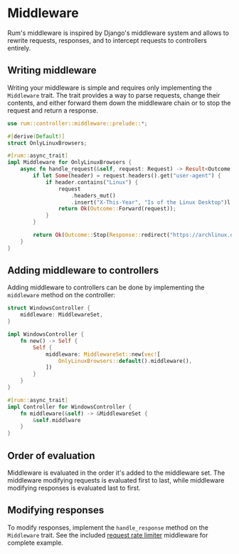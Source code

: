 
# Middleware

Rum's middleware is inspired by Django's middleware system and allows to rewrite requests, responses, and to intercept requests to controllers entirely.

## Writing middleware

Writing your middleware is simple and requires only implementing the `Middleware` trait. The trait provides a way to parse requests, change their contents, and either forward them down the middleware chain or to stop the request and return a response.


```rust
use rum::controller::middleware::prelude::*;

#[derive(Default)]
struct OnlyLinuxBrowsers;

#[rum::async_trait]
impl Middleware for OnlyLinuxBrowsers {
    async fn handle_request(&self, request: Request) -> Result<Outcome, Error> {
        if let Some(header) = request.headers().get("user-agent") {
            if header.contains("Linux") {
                request
                    .headers_mut()
                    .insert("X-This-Year", "Is of the Linux Desktop")l
                return Ok(Outcome::Forward(request));
            }
        }

        return Ok(Outcome::Stop(Response::redirect("https://archlinux.org")))
    }
}
```

## Adding middleware to controllers

Adding middleware to controllers can be done by implementing the `middleware` method on the controller:

```rust
struct WindowsController {
    middleware: MiddlewareSet,
}

impl WindowsController {
    fn new() -> Self {
        Self {
            middleware: MiddlewareSet::new(vec![
                OnlyLinuxBrowsers::default().middleware(),
            ])
        }
    }
}

#[rum::async_trait]
impl Controller for WindowsController {
    fn middleware(&self) -> &MiddlewareSet {
        &self.middlware
    }
}
```

## Order of evaluation

Middleware is evaluated in the order it's added to the middleware set. The middleware modifying requests is evaluated first to last, while middleware modifying responses is evaluated last to first.

## Modifying responses

To modify responses, implement the `handle_response` method on the `Middleware` trait. See the included [request rate limiter](rum/src/controller/middleware/rate_limiter.rs) middleware for complete example.